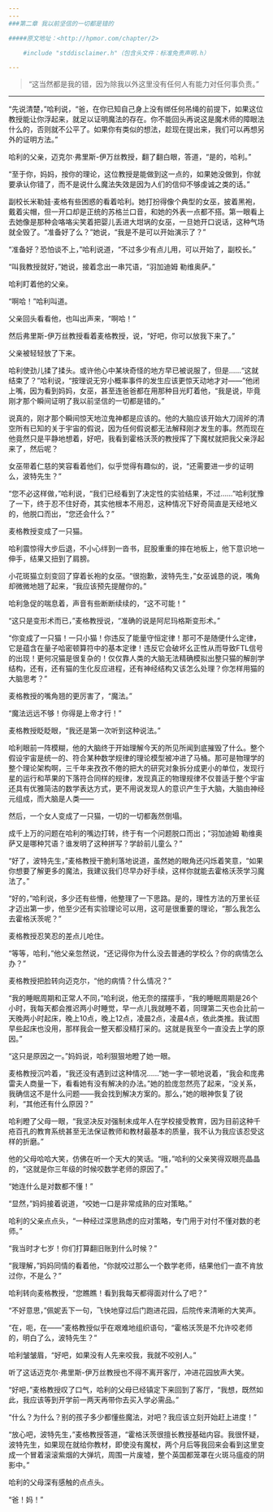 ```yaml
---
---
###第二章 我以前坚信的一切都是错的

#####原文地址：<http://hpmor.com/chapter/2>

	#include "stddisclaimer.h"（包含头文件：标准免责声明.h）

---
```

>“这当然都是我的错，因为除我以外这里没有任何人有能力对任何事负责。”

---
“先说清楚，”哈利说，“爸，在你已知自己身上没有绑任何吊绳的前提下，如果这位教授能让你浮起来，就足以证明魔法的存在。你不能回头再说这是魔术师的障眼法什么的，否则就不公平了。如果你有类似的想法，趁现在提出来，我们可以再想另外的证明方法。”

哈利的父亲，迈克尔·弗里斯-伊万丝教授，翻了翻白眼，答道，“是的，哈利。”

“至于你，妈妈，按你的理论，这位教授是能做到这一点的，如果她没做到，你就要承认你错了，而不是说什么魔法失效是因为人们的信仰不够虔诚之类的话。”

副校长米勒娃·麦格有些困惑的看着哈利。她打扮得像个典型的女巫，披着黑袍，戴着尖帽，但一开口却是正统的苏格兰口音，和她的外表一点都不搭。第一眼看上去她像是那种会咯咯尖笑着把婴儿丢进大坩埚的女巫，一旦她开口说话，这种气场就全毁了。“准备好了么？”她说，“我是不是可以开始演示了？”

“准备好？恐怕谈不上，”哈利说道，“不过多少有点儿用，可以开始了，副校长。”

“叫我教授就好，”她说，接着念出一串咒语，“羽加迪姆 勒维奥萨。”

哈利盯着他的父亲。

“啊哈！”哈利叫道。

父亲回头看看他，也叫出声来，“啊哈！”

然后弗里斯-伊万丝教授看着麦格教授，说，“好吧，你可以放我下来了。”

父亲被轻轻放了下来。

哈利使劲儿揉了揉头。或许他心中某块奇怪的地方早已被说服了，但是……“这就结束了？”哈利说，“按理说无穷小概率事件的发生应该更惊天动地才对——”他闭上嘴，因为看到妈妈，女巫，甚至连爸爸都在用那种目光盯着他，“我是说，毕竟刚才那个瞬间证明了我以前坚信的一切都是错的。”

说真的，刚才那个瞬间惊天地泣鬼神都是应该的。他的大脑应该开始大刀阔斧的清空所有已知的关于宇宙的假说，因为任何假说都无法解释刚才发生的事。然而现在他竟然只是平静地想着，好吧，我看到霍格沃茨的教授挥了下魔杖就把我父亲浮起来了，然后呢？

女巫带着仁慈的笑容看着他们，似乎觉得有趣似的，说，“还需要进一步的证明么，波特先生？”

“您不必这样做，”哈利说，“我们已经看到了决定性的实验结果，不过……”哈利犹豫了一下，终于忍不住好奇，其实他根本不用忍，这种情况下好奇简直是天经地义的，他脱口而出，“您还会什么？”

麦格教授变成了一只猫。

哈利震惊得大步后退，不小心绊到一沓书，屁股重重的摔在地板上，他下意识地一伸手，结果又扭到了肩膀。

小花斑猫立刻变回了穿着长袍的女巫。“很抱歉，波特先生，”女巫诚恳的说，嘴角却微微地翘了起来，“我应该预先提醒你的。”

哈利急促的喘息着，声音有些断断续续的，“这不可能！”

“这只是变形术而已，”麦格教授说，“准确的说是阿尼玛格斯变形术。”

“你变成了一只猫！一只小猫！你违反了能量守恒定律！那可不是随便什么定律，它是蕴含在量子哈密顿算符中的基本定律！违反它会破坏幺正性从而导致FTL信号的出现！更何况猫是很复杂的！仅仅靠人类的大脑无法精确模拟出整只猫的解剖学结构，还有，还有猫的生化反应进程，还有神经结构又该怎么处理？你怎样用猫的大脑思考？”

麦格教授的嘴角翘的更厉害了，“魔法。”

“魔法远远不够！你得是上帝才行！”

麦格教授眨眨眼，“我还是第一次听到这种说法。”

哈利眼前一阵模糊，他的大脑终于开始理解今天的所见所闻到底摧毁了什么。整个假设宇宙是统一的、符合某种数学规律的理论模型被冲进了马桶。那可是物理学的整个理论架构啊，三千年来孜孜不倦的把大的研究对象拆分成更小的单位，发现行星的运行和苹果的下落符合同样的规律，发现真正的物理规律不仅普适于整个宇宙还具有优雅简洁的数学表达方式，更不用说发现人的意识产生于大脑，大脑由神经元组成，而大脑是人类——

然后，一个女人变成了一只猫，一切的一切都轰然倒塌。

成千上万的问题在哈利的嘴边打转，终于有一个问题脱口而出；“羽加迪姆 勒维奥萨又是哪种咒语？谁发明了这种拼写？学龄前儿童么？”

“好了，波特先生，”麦格教授干脆利落地说道，虽然她的眼角还闪烁着笑意，“如果你想要了解更多的魔法，我建议我们尽早办好手续，这样你就能去霍格沃茨学习魔法了。”

“好的，”哈利说，多少还有些懵，他整理了一下思路。是的，理性方法的万里长征才迈出第一步，他至少还有实验理论可以用，这可是很重要的理论，“那么我怎么去霍格沃茨呢？”

麦格教授忍笑忍的差点儿呛住。

“等等，哈利，”他父亲忽然说，“还记得你为什么没去普通的学校么？你的病情怎么办？”

麦格教授把脸转向迈克尔，“他的病情？什么情况？”

“我的睡眠周期和正常人不同，”哈利说，他无奈的摆摆手，“我的睡眠周期是26个小时，我每天都会推迟两小时睡觉，早一点儿我就睡不着，同理第二天也会比前一天晚两小时起床，晚上10点，晚上12点，凌晨2点，凌晨4点，依此类推。我试图早些起床也没用，那样我会一整天都没精打采的。这就是我至今一直没去上学的原因。”

“这只是原因之一。”妈妈说，哈利狠狠地瞪了她一眼。

麦格教授沉吟着，“我还没有遇到过这种情况……”她一字一顿地说着，“我会和庞弗雷夫人商量一下，看看她有没有解决的办法。”她的脸庞忽然亮了起来，“没关系，我确信这不是什么问题——我会找到解决方案的。那么，”她的眼神恢复了锐利，“其他还有什么原因？”

哈利瞪了父母一眼，“我坚决反对强制未成年人在学校接受教育，因为目前这种千疮百孔的教育系统甚至无法保证教师和教材最基本的质量，我不认为我应该忍受这样的折磨。”

他的父母哈哈大笑，仿佛在听一个天大的笑话。“哦，”哈利的父亲笑得双眼亮晶晶的，“这就是你三年级的时候咬数学老师的原因了。”

“她连什么是对数都不懂！”

“显然，”妈妈接着说道，“咬她一口是非常成熟的应对策略。”

哈利的父亲点点头，“一种经过深思熟虑的应对策略，专门用于对付不懂对数的老师。”

“我当时才七岁！你们打算翻旧账到什么时候？”

“我理解，”妈妈同情的看着他，“你就咬过那么一个数学老师，结果他们一直不肯放过你，不是么？”

哈利转向麦格教授，“您瞧瞧！看到我每天都得面对什么了吧？”

“不好意思，”佩妮丢下一句，飞快地穿过后门跑进花园，后院传来清晰的大笑声。

“在，呃，在——”麦格教授似乎在艰难地组织语句，“霍格沃茨是不允许咬老师的，明白了么，波特先生？”

哈利皱皱眉，“好吧，如果没有人先来咬我，我就不咬别人。”

听了这话迈克尔·弗里斯-伊万丝教授也不得不离开客厅，冲进花园放声大笑。

“好吧，”麦格教授叹了口气，哈利的父母已经镇定下来回到了客厅，“我想，既然如此，我应该等到开学前一两天再带你去买入学必需品。”

“什么？为什么？别的孩子多少都懂些魔法，对吧？我应该立刻开始赶上进度！”

“放心吧，波特先生，”麦格教授答道，“霍格沃茨很擅长教授基础内容。我很怀疑，波特先生，如果现在就给你教材，即使没有魔杖，两个月后等我回来会看到这里变成一个冒着滚滚紫烟的大弹坑，周围一片废墟，整个英国都笼罩在火斑马瘟疫的阴影中。”

哈利的父母深有感触的点点头。

“爸！妈！”